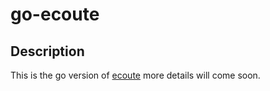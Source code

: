 # go-ecoute

## Description

This is the go version of [ecoute](https://github.com/SevaSk/ecoute) more details will come soon.
